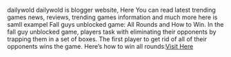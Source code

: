 dailywold
dailywold is blogger website, Here You can read latest trending games news, reviews, trending games information and  much more
here is samll exampel Fall guys unblocked game: All Rounds and How to Win.
In the fall guy unblocked game, players task with eliminating their opponents by trapping them in a set of boxes. The first player to get rid of all of their opponents wins the game. Here’s how to win all rounds:<a href="dailywold.com">Visit Here</a>
